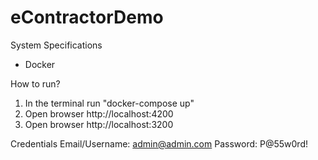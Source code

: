 # eContractorDemo

System Specifications
- Docker

How to run?
1. In the terminal run "docker-compose up"
2. Open browser http://localhost:4200
3. Open browser http://localhost:3200

Credentials
Email/Username: admin@admin.com
Password: P@55w0rd!


